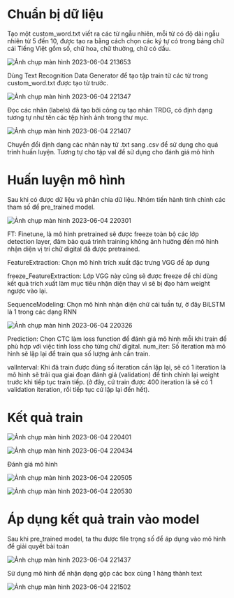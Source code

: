 # Chuẩn bị dữ liệu
Tạo một custom_word.txt viết ra các từ ngẫu nhiên, mỗi từ có độ dài ngẫu nhiên từ 5 đến 10, được tạo ra bằng cách chọn các ký tự có trong bảng chữ cái Tiếng Việt gồm số, chữ hoa, chữ thường, chữ có dấu.

![Ảnh chụp màn hình 2023-06-04 213653](https://github.com/tienhung36/modelOCR/assets/106159669/f3eb2253-d64b-4632-b450-c813656c7346)
 
 Dùng Text Recognition Data Generator  để tạo tập train từ các từ trong custom_word.txt được tạo từ trước.
 
![Ảnh chụp màn hình 2023-06-04 221347](https://github.com/tienhung36/modelOCR/assets/106159669/83d242f4-4536-4bfc-b4a3-1e9baf282f8a)

 
 Đọc các nhãn (labels) đã tạo bởi công cụ tạo nhãn TRDG, có định dạng tương tự như tên các tệp hình ảnh trong thư mục.

![Ảnh chụp màn hình 2023-06-04 221407](https://github.com/tienhung36/modelOCR/assets/106159669/4e957add-f508-4136-9f15-39c3bd6f2ddd)


Chuyển đổi định dạng các nhãn này từ .txt sang .csv để sử dụng cho quá trình huấn luyện.
Tương tự cho tập val để sử dụng cho đánh giá mô hình
# Huấn luyện mô hình

Sau khi có được dữ liệu và phân chia dữ liệu. Nhóm tiến hành tinh chỉnh các tham số để pre_trained model.


![Ảnh chụp màn hình 2023-06-04 220301](https://github.com/tienhung36/modelOCR/assets/106159669/b81ad2ba-3352-42a6-b824-940f80ccea01)

FT: Finetune, là mô hình pretrained sẽ được freeze toàn bộ các lớp detection layer, đảm bảo quá trình training không ảnh hưởng đến mô hình nhận diện vị trí chữ digital đã được pretrained.

FeatureExtraction: Chọn mô hình trích xuất đặc trưng VGG để áp dụng

freeze_FeatureExtraction: Lớp VGG này cũng sẽ được freeze để chỉ dùng kết quả trích xuất làm mục tiêu nhận diện thay vì sẽ bị đạo hàm weight ngược vào lại.

SequenceModeling: Chọn mô hình nhận diện chữ cái tuần tự, ở đây BiLSTM là 1 trong các dạng RNN

![Ảnh chụp màn hình 2023-06-04 220326](https://github.com/tienhung36/modelOCR/assets/106159669/cc3c6401-b884-4c77-8d0c-352ac612400f)


Prediction: Chọn CTC làm loss function để đánh giá mô hình mỗi khi train để phù hợp với việc tính loss cho từng chữ digital.
num_iter: Số iteration mà mô hình sẽ lặp lại để train qua số lượng ảnh cần train.

valInterval: Khi đã train được đúng số iteration cần lặp lại, sẽ có 1 iteration là mô hình sẽ trải qua giai đoạn đánh giá (validation) để tinh chỉnh lại weight trước khi tiếp tục train tiếp. (ở đây, cứ train được 400 iteration là sẽ có 1 validation iteration, rồi tiếp tục cứ lặp lại đến hết).
# Kết quả train

![Ảnh chụp màn hình 2023-06-04 220401](https://github.com/tienhung36/modelOCR/assets/106159669/debb9794-bcad-4e9a-bbdd-aad00149a51c)

![Ảnh chụp màn hình 2023-06-04 220434](https://github.com/tienhung36/modelOCR/assets/106159669/96e4a14a-37af-43e3-adf0-c6112591f03b)


Đánh giá mô hình 

![Ảnh chụp màn hình 2023-06-04 220505](https://github.com/tienhung36/modelOCR/assets/106159669/fe6a6a4c-1df4-418d-8bbd-3573a77dcce5)

![Ảnh chụp màn hình 2023-06-04 220530](https://github.com/tienhung36/modelOCR/assets/106159669/7ad53c83-1c0f-4b78-94d0-d7f9cb88bcef)

# Áp dụng kết quả train vào model
Sau khi pre_trained model, ta thu được file trọng số để áp dụng vào mô hình để giải quyết bài toán

![Ảnh chụp màn hình 2023-06-04 221437](https://github.com/tienhung36/modelOCR/assets/106159669/16bbe0cc-9e17-42f0-b7a2-5b93d10bd6d2)


Sử dụng mô hình để nhận dạng gộp các box cùng 1 hàng thành text

![Ảnh chụp màn hình 2023-06-04 221502](https://github.com/tienhung36/modelOCR/assets/106159669/fc4bed7a-7b96-452e-9071-d66b5c2d982b)

